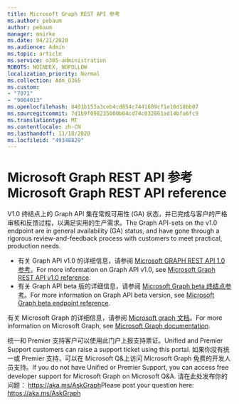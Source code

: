 ```yaml
---
title: Microsoft Graph REST API 参考
ms.author: pebaum
author: pebaum
manager: mnirke
ms.date: 04/21/2020
ms.audience: Admin
ms.topic: article
ms.service: o365-administration
ROBOTS: NOINDEX, NOFOLLOW
localization_priority: Normal
ms.collection: Adm_O365
ms.custom:
- "7071"
- "9004013"
ms.openlocfilehash: 8401b153a3ceb4cd854c7441689cf1e10d18bb07
ms.sourcegitcommit: 7d1b9f098235000b84cd74c032861ad14bfa6fc9
ms.translationtype: MT
ms.contentlocale: zh-CN
ms.lasthandoff: 11/18/2020
ms.locfileid: "49348829"
---
```

# <a name="microsoft-graph-rest-api-reference"></a><span data-ttu-id="dab1f-102">Microsoft Graph REST API 参考</span><span class="sxs-lookup"><span data-stu-id="dab1f-102">Microsoft Graph REST API reference</span></span>

<span data-ttu-id="dab1f-103">V1.0 终结点上的 Graph API 集在常规可用性 (GA) 状态，并已完成与客户的严格审核和反馈过程，以满足实用的生产需求。</span><span class="sxs-lookup"><span data-stu-id="dab1f-103">The Graph API-sets on the v1.0 endpoint are in general availability (GA) status, and have gone through a rigorous review-and-feedback process with customers to meet practical, production needs.</span></span>

- <span data-ttu-id="dab1f-104">有关 Graph API v1.0 的详细信息，请参阅 [Microsoft GRAPH REST API 1.0 参考](https://docs.microsoft.com/graph/api/overview?toc=.%2Fref%2Ftoc.json&view=graph-rest-1.0&preserve-view=true)。</span><span class="sxs-lookup"><span data-stu-id="dab1f-104">For more information on Graph API v1.0, see [Microsoft Graph REST API v1.0 reference](https://docs.microsoft.com/graph/api/overview?toc=.%2Fref%2Ftoc.json&view=graph-rest-1.0&preserve-view=true).</span></span> 
- <span data-ttu-id="dab1f-105">有关 Graph API beta 版的详细信息，请参阅 [Microsoft Graph beta 终结点参考](https://docs.microsoft.com/graph/api/overview?toc=.%2Fref%2Ftoc.json&view=graph-rest-beta&preserve-view=true)。</span><span class="sxs-lookup"><span data-stu-id="dab1f-105">For more information on Graph API beta version, see [Microsoft Graph beta endpoint reference](https://docs.microsoft.com/graph/api/overview?toc=.%2Fref%2Ftoc.json&view=graph-rest-beta&preserve-view=true).</span></span>

<span data-ttu-id="dab1f-106">有关 Microsoft Graph 的详细信息，请参阅 [Microsoft graph 文档](https://docs.microsoft.com/graph/)。</span><span class="sxs-lookup"><span data-stu-id="dab1f-106">For more information on Microsoft Graph, see [Microsoft Graph documentation](https://docs.microsoft.com/graph/).</span></span>

<span data-ttu-id="dab1f-107">统一和 Premier 支持客户可以使用此门户上报支持票证。</span><span class="sxs-lookup"><span data-stu-id="dab1f-107">Unified and Premier Support customers can raise a support ticket using this portal.</span></span> <span data-ttu-id="dab1f-108">如果你没有统一或 Premier 支持，可以在 Microsoft Q&上访问 Microsoft Graph 免费的开发人员支持。</span><span class="sxs-lookup"><span data-stu-id="dab1f-108">If you do not have Unified or Premier Support, you can access free developer support for Microsoft Graph on Microsoft Q&A.</span></span> <span data-ttu-id="dab1f-109">请在此处发布你的问题： https://aka.ms/AskGraph</span><span class="sxs-lookup"><span data-stu-id="dab1f-109">Please post your question here: https://aka.ms/AskGraph</span></span>
